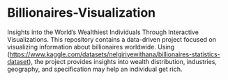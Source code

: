 # Billionaires-Visualization
Insights into the World’s Wealthiest Individuals Through Interactive Visualizations. 
This repository contains a data-driven project focused on visualizing information about billionaires worldwide. Using (https://www.kaggle.com/datasets/nelgiriyewithana/billionaires-statistics-dataset), the project provides insights into wealth distribution, industries, geography, and specification may help an individual get rich.
